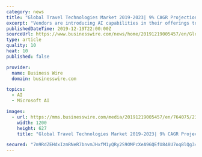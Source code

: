 ```yaml
---
category: news
title: "Global Travel Technologies Market 2019-2023| 9% CAGR Projection Over the Next Five Years| Technavio"
excerpt: "Vendors are introducing AI capabilities in their offerings to personalize products and services. For instance, in 2018, Sabre launched a pilot AI-powered chatbot called Ella using the Microsoft Bot Framework and Microsoft Azure Cognitive Services. The company intends to help travel agencies automate the resolution of the support and service ..."
publishedDateTime: 2019-12-19T22:00:00Z
sourceUrl: https://www.businesswire.com/news/home/20191219005457/en/Global-Travel-Technologies-Market-2019-2023-9-CAGR
type: article
quality: 10
heat: 10
published: false

provider:
  name: Business Wire
  domain: businesswire.com

topics:
  - AI
  - Microsoft AI

images:
  - url: https://mms.businesswire.com/media/20191219005457/en/764075/23/Global_Travel_Technologies_Market_2019-2023.jpg
    width: 1200
    height: 627
    title: "Global Travel Technologies Market 2019-2023| 9% CAGR Projection Over the Next Five Years| Technavio"

secured: "7m9RdZEHdxIzmRNeR7bnvmJHxfM1yQRy2S9OMPcXeA96QEfU848U7oq8lQg34f7PGTXJJfBCMuJjgOrzx54WdKLiph8j9JLhHEq9BB2t8/lfcU8HwQKLlYoBf5QwBvFgI1VWbDfy44Ch8V/F4H72KRqQA5Vkf/bnxIttoS4146E2zKnvGvfOC0a5d8Ghv7QDKDjnuOjfZ12nWJ3JMwHIxw74zRQT81uFOcvF+jm9363FZC/SOli26fC321sPVhIHzpDo9u4KMNFfLO3Okcsoex5w7WHnm/mJvs0vr40pHog=;JTTse9d80pvjma6qpW4sPA=="
---
```


